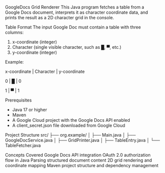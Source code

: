 GoogleDocs Grid Renderer
This Java program fetches a table from a Google Docs document, interprets it as character coordinate data, and prints the result as a 2D character grid in the console.

Table Format
The input Google Doc must contain a table with three columns:
1. x-coordinate (integer)
2. Character (single visible character, such as █, ▀, etc.)
3. y-coordinate (integer)

Example:

x-coordinate | Character | y-coordinate

0            | █         | 0

1            | ▀         | 1

Prerequisites
- Java 17 or higher
- Maven
- A Google Cloud project with the Google Docs API enabled
- A client_secret.json file downloaded from Google Cloud

Project Structure
src/
├── org.example/
│   ├── Main.java
│   ├── GoogleDocService.java
│   ├── GridPrinter.java
│   ├── TableEntry.java
│   └── TableFetcher.java

Concepts Covered
Google Docs API integration
OAuth 2.0 authorization flow in Java
Parsing structured document content
2D grid rendering and coordinate mapping
Maven project structure and dependency management
